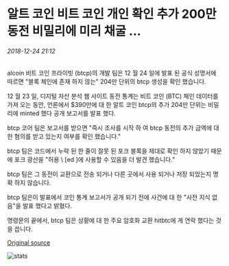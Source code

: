 # 알트 코인 비트 코인 개인 확인 추가 200만 동전 비밀리에 미리 채굴 ...

###### 2018-12-24 21:12

alcoin 비트 코인 프라이빗 (btcp)의 개발 팀은 12 월 24 일에 발표 된 공식 성명서에 따르면 "블록 체인에 존재 하지 않는" 204만 단위의 btcp 생성을 확인 했습니다.

12 월 23 일, 디지털 자산 분석 웹 사이트 동전 통계는 비트 코인 (BTC) 체인 데이터를 가져 오는 동안, 언론에서 $390만에 대 한 알트 코인 btcp의 추가 204만 단위는 비밀리에 minted 했다 공개 보고서를 발표 했다.

btcp 코어 팀은 보고서를 받으면 "즉시 조사를 시작 하 여 btcp 동전의 추가 금액에 대 한 혐의를 받고 있는지 여부를 확인 했습니다."

btcp 팀은 코드에서 누락 된 한 줄이 잘못 된 포크 블록을 제대로 확인 하지 않았기 때문에 포크 광산을 "허용 \ [ed \]에 사용할 수 있음을 더 발견 했습니다."

btcp 팀은 그 동전이 교환으로 전송 되거나 다른 곳에서 사용 되거나 저장 되었는지 명확 하지 않습니다.

btcp 팀은이 발표에서 코인 통계 보고서가 공개 되기 전에 사건에 대 한 "사전 지식 없음"을 발표 했다고 밝혔다.

명령문의 끝에서, btcp 팀은 상황에 대 한 주요 암호화 교환 hitbtc에 게 연락 했다는 것을 씁니다.

[Original source](https://cointelegraph.com/news/altcoin-bitcoin-private-confirms-additional-2-million-coins-secretly-premined)

![stats](https://c.statcounter.com/11760860/0/a89fa40b/1/ "stats")